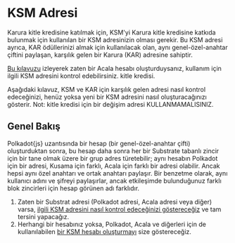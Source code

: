# KSM Adresi

Karura kitle kredisine katılmak için, KSM'yi Karura kitle kredisine katkıda bulunmak için kullanılan bir KSM adresinizin olması gerekir. Bu KSM adresi ayrıca, KAR ödüllerinizi almak için kullanılacak olan, aynı genel-özel-anahtar çiftini paylaşan, karşılık gelen bir Karura \(KAR\) adresine sahiptir.

[Bu kılavuzu](https://wiki.acala.network/learn/get-started#create-a-polkadot-account) izleyerek zaten bir Acala hesabı oluşturduysanız, kullanım için ilgili KSM adresini kontrol edebilirsiniz. kitle kredisi.

Aşağıdaki kılavuz, KSM ve KAR için karşılık gelen adresi nasıl kontrol edeceğinizi, henüz yoksa yeni bir KSM adresini nasıl oluşturacağınızı gösterir. Not: kitle kredisi için bir değişim adresi KULLANMAMALISINIZ.

## Genel Bakış

Polkadot{js} uzantısında bir hesap \(bir genel-özel-anahtar çifti\) oluşturduktan sonra, bu hesap daha sonra her bir Substrate tabanlı zincir için bir tane olmak üzere bir grup adres türetebilir; aynı hesabın Polkadot için bir adresi, Kusama için farklı, Acala için farklı bir adresi olabilir. Ancak hepsi aynı özel anahtarı ve ortak anahtarı paylaşır. Bir benzetme olarak, aynı kullanıcı adını ve şifreyi paylaşırlar, ancak etkileşimde bulunduğunuz farklı blok zincirleri için hesap görünen adı farklıdır.

1. Zaten bir Substrat adresi \(Polkadot adresi, Acala adresi veya diğer\) varsa, [ilgili KSM adresini nasıl kontrol edeceğinizi göstereceğiz](check-ksm-addr.md) ve tam tersini yapacağız.
2. Herhangi bir hesabınız yoksa, Polkadot, Acala ve diğerleri için de kullanılabilen [bir KSM hesabı oluşturmayı](create-new-ksm-account.md) size göstereceğiz.
